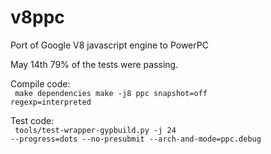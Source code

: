 v8ppc
=====

Port of Google V8 javascript engine to PowerPC

May 14th 79% of the tests were passing. 

Compile code:<br><code>
make dependencies
make -j8 ppc snapshot=off regexp=interpreted
</code>

Test code:<br><code>
tools/test-wrapper-gypbuild.py -j 24 --progress=dots --no-presubmit --arch-and-mode=ppc.debug
</code>
